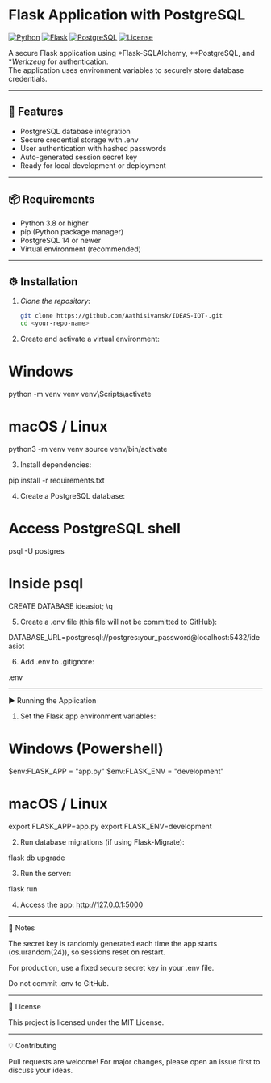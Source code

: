 # Flask Application with PostgreSQL

[![Python](https://img.shields.io/badge/Python-3.8%2B-blue)](https://www.python.org/)
[![Flask](https://img.shields.io/badge/Flask-2.x-green)](https://flask.palletsprojects.com/)
[![PostgreSQL](https://img.shields.io/badge/PostgreSQL-14+-blue)](https://www.postgresql.org/)
[![License](https://img.shields.io/badge/License-MIT-yellow.svg)](LICENSE)

A secure Flask application using *Flask-SQLAlchemy, **PostgreSQL, and **Werkzeug* for authentication.  
The application uses environment variables to securely store database credentials.

---

## 🚀 Features
- PostgreSQL database integration
- Secure credential storage with .env
- User authentication with hashed passwords
- Auto-generated session secret key
- Ready for local development or deployment

---

## 📦 Requirements
- Python 3.8 or higher
- pip (Python package manager)
- PostgreSQL 14 or newer
- Virtual environment (recommended)

---

## ⚙ Installation

1. *Clone the repository*:
   ```bash
   git clone https://github.com/Aathisivansk/IDEAS-IOT-.git
   cd <your-repo-name>

2. Create and activate a virtual environment:

# Windows
python -m venv venv
venv\Scripts\activate

# macOS / Linux
python3 -m venv venv
source venv/bin/activate


3. Install dependencies:

pip install -r requirements.txt


4. Create a PostgreSQL database:

# Access PostgreSQL shell
psql -U postgres

# Inside psql
CREATE DATABASE ideasiot;
\q


5. Create a .env file (this file will not be committed to GitHub):

DATABASE_URL=postgresql://postgres:your_password@localhost:5432/ideasiot


6. Add .env to .gitignore:

.env




---

▶ Running the Application

1. Set the Flask app environment variables:

# Windows (Powershell)
$env:FLASK_APP = "app.py"
$env:FLASK_ENV = "development"

# macOS / Linux
export FLASK_APP=app.py
export FLASK_ENV=development


2. Run database migrations (if using Flask-Migrate):

flask db upgrade


3. Run the server:

flask run


4. Access the app:
http://127.0.0.1:5000




---

📌 Notes

The secret key is randomly generated each time the app starts (os.urandom(24)), so sessions reset on restart.

For production, use a fixed secure secret key in your .env file.

Do not commit .env to GitHub.



---

📜 License

This project is licensed under the MIT License.


---

💡 Contributing

Pull requests are welcome!
For major changes, please open an issue first to discuss your ideas.
